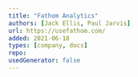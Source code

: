 ```yaml
---
title: "Fathom Analytics"
authors: [Jack Ellis, Paul Jarvis]
url: https://usefathom.com/
added: 2021-06-18
types: [company, docs]
repo:
usedGenerator: false
---
```

